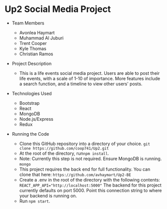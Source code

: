 # Up2 Social Media Project

* Team Members
   * Avonlea Haymart
   * Muhammad Al Juburi
   * Trent Cooper
   * Kyle Thomas
   * Christian Ramos

* Project Description
   * This is a life events social media project. Users are able to post their life events, with a scale of 1-10 of importance. More features include a search function, and a timeline to view other users' posts.
* Technologies Used
  * Bootstrap
  * React
  * MongoDB
  * Node.js/Express
  * Redux
* Running the Code
  * Clone this GitHub repository into a directory of your choice.
  ```git clone https://github.com/coop741/Up2.git```
  * At the root of the directory, run```npm install```.
  * Note: Currently this step is not required. Ensure MongoDB is running. ```mongo```
  * This project requires the back end for full functionality. You can clone that here: ```https://github.com/avhaymart/Up2-BE```
  * Create a .env in the root of the directory with the following contents:
  ``` REACT_APP_API="http://localhost:5000"```
  The backend for this project currently defaults on port 5000. Point this connection string to where your backend is running on.
  * Run ```npm start```.
